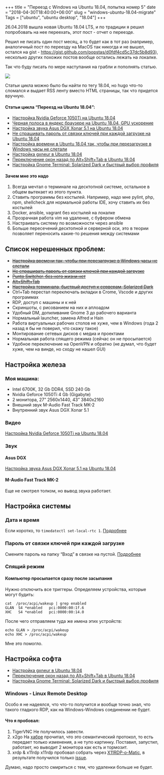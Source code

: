 +++
title = "Переезд с Windows на Ubuntu 18.04, попытка номер 5"
date = "2018-04-30T18:40:00+06:00"
slug = "windows-ubuntu-18.04-migrate"
Tags = ["ubuntu", "ubuntu desktop", "18.04"]
+++

26.04.2018 вышла новая Ubuntu 18.04 LTS, и по традиции я решил попробовать на нее переехать, этот пост - отчет о переезде.

Решил не писать один пост месяц, а то будет как в тот раз (например, аналогичный пост по переезду на MacOS так никогда и не вышел, остался на gist - https://gist.github.com/popstas/d0fdf4cd5c37dc5b8d93), несколько других похожих постов вообще остались лежать на локалке.

Так что буду писать по мере наступания на грабли и пополнять статью.

<img src="/images/2018-04/windows-ubuntu.jpg" />
<!--more-->

Статьи цикла можно было бы найти по тегу 18.04, но hugo что-то сломался и выдает RSS ленту вместо HTML страницы, так что придется вручную.

#### Статьи цикла “Переезд на Ubuntu 18.04”:
- [Настройка Nvidia Geforce 1050Ti на Ubuntu 18.04](/blog/2018/04/30/nvidia-ubuntu-18.04/)
- [Черная полоса в яндекс браузере на Ubuntu 18.04, GPU ускорение](/blog/2018/04/30/ubuntu-yandex-browser-black-line/)
- [Настройка звука Asus DGX Xonar 5.1 на Ubuntu 18.04](/blog/2018/04/30/asus-dgx-xonar-ubuntu-18.04/)
- [Не спрашивать пароль от связки ключей при каждой загрузке на Ubuntu 18.04](/blog/2018/04/30/windows-ubuntu-18.04-migrate/)
- [Настройка времени в Ubuntu 18.04 так, чтобы при перезагрузке в Windows часы не слетали](/blog/2018/05/01/time-zone-ubuntu-windows-reboot/)
- [Настройка gxneur в Ubuntu 18.04](/blog/2018/05/01/gxneur-punto-switcher-ubuntu/)
- [Переключение окон назад по Alt+Shift+Tab в Ubuntu 18.04](/blog/2018/05/01/alt-shift-tab-in-ubuntu/)
- [Настройка Gnome Terminal: Solarized Dark и быстрый выбор профиля](/blog/2018/05/01/gnome-terminal-solarized/)

#### Зачем мне это надо
1. Всегда мечтал о терминале на десктопной системе, остальное в общем вытекает из этого пункта.
2. Ставить программы без костылей. Например, надо мне pylint, php, npm, shellcheck для нормальной работы IDE, хочу ставить их без костылей
3. Docker, ansible, vagrant без костылей на локалке
4. Прозрачная работа vim на удаленке, с буфером обмена
5. Настраивать систему по возможности через ansible
6. Больше пересечений десктопной и серверной оси, это в теории позволяет переносить какие-то решения между системами



## Список нерешенных проблем:
- ~~[Настройка времени так, чтобы при перезагрузке в Windows часы не слетали](/blog/2018/05/01/time-zone-ubuntu-windows-reboot/)~~
- ~~[Не спрашивать пароль от связки ключей при каждой загрузке](/blog/2018/04/30/windows-ubuntu-18.04-migrate/)~~
- ~~[Punto Switcher, без него жизни нет](/blog/2018/05/01/gxneur-punto-switcher-ubuntu/)~~
- ~~[Alt+Shift+Tab](/blog/2018/05/01/alt-shift-tab-in-ubuntu/)~~
- ~~[Настройка терминала, быстрый доступ к серверам, Solarized Dark](/blog/2018/05/01/gnome-terminal-solarized/)~~
- Ctrl+Tab перестал переключать вкладки в Crome, Vscode и других программах
- RDP, доступ с машины и к ней
- Скриншоты, с рисованием на них и аплоадом
- Удобный DM, допиливание Gnome 3 до рабочего варианта
- Нормальный launcher, замена Alfred и Hain
- Работа виртуальных рабочих столов не хуже, чем в Windows (года 2 назад я бы не поверил, что скажу такое)
- Монтирование сетевых дисков с медиа и проектами
- Нормальная работа спящего режима (сейчас он не просыпается)
- Удобное переключение на OpenVPN и обратно (не думал, что будет хуже, чем на винде, но сходу не нашел GUI)



## Настройка железа

### Моя машина:
- Intel 6700K, 32 Gb DDR4, SSD 240 Gb
- Nvidia Geforce 1050Ti 4 Gb (Gigabyte)
- 2 монитора, 27” 2560x1440, 43” 3840x2160
- Внешний звук M-Audio Fast Track MK-2
- Внутренний звук Asus DGX Xonar 5.1

### Видео
[Настройка Nvidia Geforce 1050Ti на Ubuntu 18.04](/blog/2018/04/30/nvidia-ubuntu-18.04/)

### Звук
#### Asus DGX
[Настройка звука Asus DGX Xonar 5.1 на Ubuntu 18.04](/blog/2018/04/30/asus-dgx-xonar-ubuntu-18.04/)

#### M-Audio Fast Track MK-2
Еще не смотрел толком, но вывод звука работает.

## Настройка системы
### Дата и время
Если коротко, то `timedatectl set-local-rtc 1`. [Подробнее](/blog/2018/05/01/time-zone-ubuntu-windows-reboot/)

### Пароль от связки ключей при каждой загрузке
Смените пароль на папку “Вход” в связке на пустой. [Подробнее](/blog/2018/04/30/windows-ubuntu-18.04-migrate/)

### Спящий режим
#### Компьютер просыпается сразу после засыпания
Нужно отключить все триггеры. Определяем устройства, которые могут будить:

```
cat  /proc/acpi/wakeup | grep enabled
GLAN  S4 *enabled   pci:0000:00:1f.6
XHC   S4 *enabled   pci:0000:00:14.0
```

После чего отправляем туда же имена этих устройств:

```
echo GLAN > /proc/acpi/wakeup
echo XHC > /proc/acpi/wakeup
```

Мне это помогло.

## Настройка софта
- [Настройка gxneur в Ubuntu 18.04](/blog/2018/05/01/gxneur-punto-switcher-ubuntu/)
- [Переключение окон назад по Alt+Shift+Tab в Ubuntu 18.04](/blog/2018/05/01/alt-shift-tab-in-ubuntu/)
- [Настройка Gnome Terminal: Solarized Dark и быстрый выбор профиля](/blog/2018/05/01/gnome-terminal-solarized/)

### Windows - Linux Remote Desktop
Особо я не надеялся, что что-то получится и вообще точно знал, что такого гладкого RDP, как на Windows-Windows соединении не будет.

#### Что я пробовал:
1. TigerVNC Не получилось завести.
2. x2go На [хабре](https://habr.com/post/329066/) прочитал, что это семантический протокол, то есть передает только изменения, а не тупо картинку. Поставил, запустил, работает, но выводит 2 монитора как есть и тормозит.
3. xrdp & x11rdp x11rdp пробовал собрать через [X11RDP-o-Matic](https://github.com/scarygliders/X11RDP-o-Matic), в результате получился только [issue](https://github.com/scarygliders/X11RDP-o-Matic/issues/91).

Думаю, надо просто смириться с тем, что удаленки больше не будет.